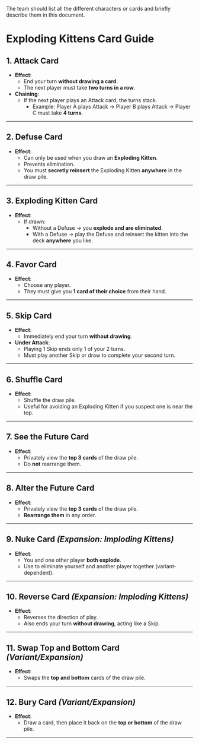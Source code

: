 The team should list all the different characters or cards and briefly describe them in this document. 

# Exploding Kittens Card Guide

## 1. Attack Card
- **Effect**:
    - End your turn **without drawing a card**.
    - The next player must take **two turns in a row**.
- **Chaining**:
    - If the next player plays an Attack card, the turns stack.
        - Example: Player A plays Attack → Player B plays Attack → Player C must take **4 turns**.

---

## 2. Defuse Card
- **Effect**:
    - Can only be used when you draw an **Exploding Kitten**.
    - Prevents elimination.
    - You must **secretly reinsert** the Exploding Kitten **anywhere** in the draw pile.

---

## 3. Exploding Kitten Card
- **Effect**:
    - If drawn:
        - Without a Defuse → you **explode and are eliminated**.
        - With a Defuse → play the Defuse and reinsert the kitten into the deck **anywhere** you like.

---

## 4. Favor Card
- **Effect**:
    - Choose any player.
    - They must give you **1 card of their choice** from their hand.

---

## 5. Skip Card
- **Effect**:
    - Immediately end your turn **without drawing**.
- **Under Attack**:
    - Playing 1 Skip ends only 1 of your 2 turns.
    - Must play another Skip or draw to complete your second turn.

---

## 6. Shuffle Card
- **Effect**:
    - Shuffle the draw pile.
    - Useful for avoiding an Exploding Kitten if you suspect one is near the top.

---

## 7. See the Future Card
- **Effect**:
    - Privately view the **top 3 cards** of the draw pile.
    - Do **not** rearrange them.

---

## 8. Alter the Future Card
- **Effect**:
    - Privately view the **top 3 cards** of the draw pile.
    - **Rearrange them** in any order.

---

## 9. Nuke Card *(Expansion: Imploding Kittens)*
- **Effect**:
    - You and one other player **both explode**.
    - Use to eliminate yourself and another player together (variant-dependent).

---

## 10. Reverse Card *(Expansion: Imploding Kittens)*
- **Effect**:
    - Reverses the direction of play.
    - Also ends your turn **without drawing**, acting like a Skip.

---

## 11. Swap Top and Bottom Card *(Variant/Expansion)*
- **Effect**:
    - Swaps the **top and bottom** cards of the draw pile.

---

## 12. Bury Card *(Variant/Expansion)*
- **Effect**:
    - Draw a card, then place it back on the **top or bottom** of the draw pile.

---

